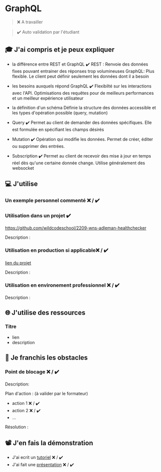 # GraphQL

> ❌ A travailler

> ✔️ Auto validation par l'étudiant

## 🎓 J'ai compris et je peux expliquer

- la différence entre REST et GraphQL ✔️
  REST : Renvoie des données fixes pouvant entrainer des réponses trop volumineuses
  GraphQL: Plus flexible. Le client peut définir seulement les données dont il a besoin
  
- les besoins auxquels répond GraphQL ✔️
  Flexibilté sur les interactions avec l'API. Optimisations des requêtes pour de meilleurs performances et un meilleur expérience utilisateur
  
- la définition d'un schéma
  Définie la structure des données accessible et les types d'opération possible (query, mutation)
  
- Query ✔️
  Permet au client de demander des données spécifiques. Elle est formulée en spécifiant les champs désirés
  
- Mutation ✔️
  Opération qui modifie les données. Permet de créer, éditer ou supprimer des entrées.
  
- Subscription ✔️
  Permet au client de recevoir des mise à jour en temps réel dès qu'une certaine donnée change. Utilise généralement des websocket

## 💻 J'utilise

### Un exemple personnel commenté ❌ / ✔️

### Utilisation dans un projet ✔️

https://github.com/wildcodeschool/2209-wns-adleman-healthchecker

Description :

### Utilisation en production si applicable❌ / ✔️

[lien du projet](...)

Description :

### Utilisation en environement professionnel ❌ / ✔️

Description :

## 🌐 J'utilise des ressources

### Titre

- lien
- description

## 🚧 Je franchis les obstacles

### Point de blocage ❌ / ✔️

Description:

Plan d'action : (à valider par le formateur)

- action 1 ❌ / ✔️
- action 2 ❌ / ✔️
- ...

Résolution :

## 📽️ J'en fais la démonstration

- J'ai ecrit un [tutoriel](...) ❌ / ✔️
- J'ai fait une [présentation](...) ❌ / ✔️
